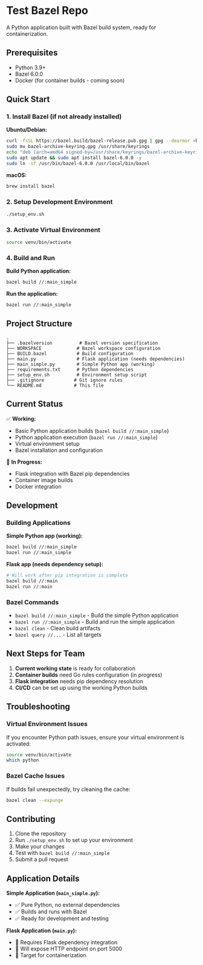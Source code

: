 # Test Bazel Repo

A Python application built with Bazel build system, ready for containerization.

## Prerequisites

- Python 3.9+
- Bazel 6.0.0
- Docker (for container builds - coming soon)

## Quick Start

### 1. Install Bazel (if not already installed)

**Ubuntu/Debian:**
```bash
curl -fsSL https://bazel.build/bazel-release.pub.gpg | gpg --dearmor >bazel-archive-keyring.gpg
sudo mv bazel-archive-keyring.gpg /usr/share/keyrings
echo "deb [arch=amd64 signed-by=/usr/share/keyrings/bazel-archive-keyring.gpg] https://storage.googleapis.com/bazel-apt stable jdk1.8" | sudo tee /etc/apt/sources.list.d/bazel.list
sudo apt update && sudo apt install bazel-6.0.0 -y
sudo ln -sf /usr/bin/bazel-6.0.0 /usr/local/bin/bazel
```

**macOS:**
```bash
brew install bazel
```

### 2. Setup Development Environment

```bash
./setup_env.sh
```

### 3. Activate Virtual Environment

```bash
source venv/bin/activate
```

### 4. Build and Run

**Build Python application:**
```bash
bazel build //:main_simple
```


**Run the application:**
```bash
bazel run //:main_simple
```

## Project Structure

```
.
├── .bazelversion          # Bazel version specification
├── WORKSPACE             # Bazel workspace configuration  
├── BUILD.bazel           # Build configuration
├── main.py               # Flask application (needs dependencies)
├── main_simple.py        # Simple Python app (working)
├── requirements.txt      # Python dependencies
├── setup_env.sh          # Environment setup script
├── .gitignore           # Git ignore rules
└── README.md            # This file
```

## Current Status

✅ **Working:**
- Basic Python application builds (`bazel build //:main_simple`)
- Python application execution (`bazel run //:main_simple`)
- Virtual environment setup
- Bazel installation and configuration

🚧 **In Progress:**
- Flask integration with Bazel pip dependencies
- Container image builds
- Docker integration

## Development

### Building Applications

**Simple Python app (working):**
```bash
bazel build //:main_simple
bazel run //:main_simple
```

**Flask app (needs dependency setup):**
```bash
# Will work after pip integration is complete
bazel build //:main
bazel run //:main
```

### Bazel Commands

- `bazel build //:main_simple` - Build the simple Python application
- `bazel run //:main_simple` - Build and run the simple application  
- `bazel clean` - Clean build artifacts
- `bazel query //...` - List all targets

## Next Steps for Team

1. **Current working state** is ready for collaboration
2. **Container builds** need Go rules configuration (in progress)
3. **Flask integration** needs pip dependency resolution
4. **CI/CD** can be set up using the working Python builds

## Troubleshooting

### Virtual Environment Issues
If you encounter Python path issues, ensure your virtual environment is activated:

```bash
source venv/bin/activate
which python
```

### Bazel Cache Issues
If builds fail unexpectedly, try cleaning the cache:

```bash
bazel clean --expunge
```

## Contributing

1. Clone the repository
2. Run `./setup_env.sh` to set up your environment
3. Make your changes
4. Test with `bazel build //:main_simple`
5. Submit a pull request

## Application Details

**Simple Application (`main_simple.py`):**
- ✅ Pure Python, no external dependencies
- ✅ Builds and runs with Bazel
- ✅ Ready for development and testing

**Flask Application (`main.py`):**
- 🚧 Requires Flask dependency integration
- 🚧 Will expose HTTP endpoint on port 5000
- 🚧 Target for containerization
